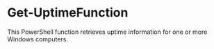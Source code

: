 # Get-UptimeFunction
This PowerShell function retrieves uptime information for one or more Windows computers.

